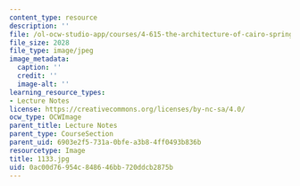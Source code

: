 ```yaml
---
content_type: resource
description: ''
file: /ol-ocw-studio-app/courses/4-615-the-architecture-of-cairo-spring-2002/0ac00d76954c848646bb720ddcb2875b_1133.jpg
file_size: 2028
file_type: image/jpeg
image_metadata:
  caption: ''
  credit: ''
  image-alt: ''
learning_resource_types:
- Lecture Notes
license: https://creativecommons.org/licenses/by-nc-sa/4.0/
ocw_type: OCWImage
parent_title: Lecture Notes
parent_type: CourseSection
parent_uid: 6903e2f5-731a-0bfe-a3b8-4ff0493b836b
resourcetype: Image
title: 1133.jpg
uid: 0ac00d76-954c-8486-46bb-720ddcb2875b
---
```

